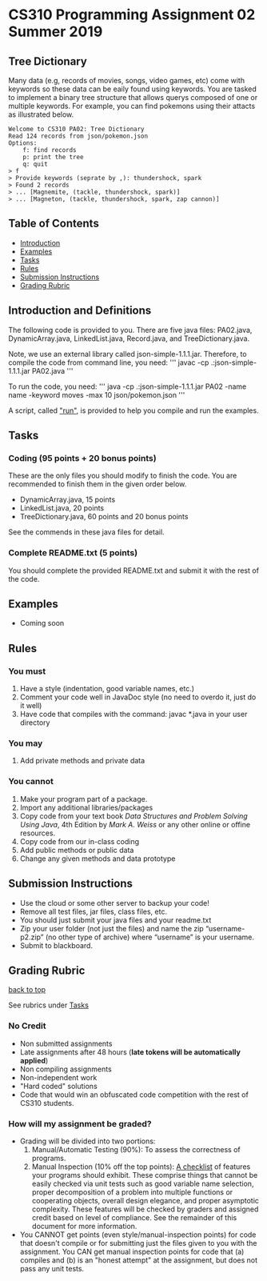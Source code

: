 # CS310 Programming Assignment 02 Summer 2019
## Tree Dictionary 

Many data (e.g, records of movies, songs, video games, etc) come with keywords so these data can be eaily found using keywords. 
You are tasked to implement a binary tree structure that allows querys composed of one or multiple keywords.
For example, you can find pokemons using their attacts as illustrated below.

```
Welcome to CS310 PA02: Tree Dictionary
Read 124 records from json/pokemon.json
Options:
	f: find records
	p: print the tree
	q: quit
> f
> Provide keywords (seprate by ,): thundershock, spark
> Found 2 records
> ... [Magnemite, (tackle, thundershock, spark)]
> ... [Magneton, (tackle, thundershock, spark, zap cannon)]
```

## Table of Contents
* [Introduction](#introduction-and-definitions)
* [Examples](#examples)
* [Tasks](#tasks)
* [Rules](#rules)
* [Submission Instructions](#submission-instructions)
* [Grading Rubric](#grading-rubric)

## Introduction and Definitions

The following code is provided to you. There are five java files: PA02.java, DynamicArray.java, LinkedList.java, Record.java, and TreeDictionary.java. 

Note, we use an external library called json-simple-1.1.1.jar. Therefore, to compile the code from command line, you need:
'''
javac -cp .:json-simple-1.1.1.jar PA02.java
'''

To run the code, you need:
'''
java -cp .:json-simple-1.1.1.jar  PA02 -name name -keyword moves -max 10 json/pokemon.json
'''

A script, called ["run"](./run), is provided to help you compile and run the examples. 

## Tasks

### Coding (95 points + 20 bonus points)

These are the only files you should modify to finish the code. You are recommended to finish them in the given order below.
- DynamicArray.java, 15 points 
- LinkedList.java, 20 points 
- TreeDictionary.java, 60 points and 20 bonus points

See the commends in these java files for detail. 

### Complete README.txt (5 points)
You should complete the provided README.txt and submit it with the rest of the code.

## Examples

- Coming soon

## Rules

### You must

1. Have a style (indentation, good variable names, etc.)
2. Comment your code well in JavaDoc style (no need to overdo it, just do it well)
3. Have code that compiles with the command: javac *.java in your user directory

### You may 

1. Add private methods and private data

### You cannot 
1. Make your program part of a package.
2. Import any additional libraries/packages
3. Copy code from your text book _Data Structures and Problem Solving Using Java_, 4th Edition by _Mark A. Weiss_ or any other online or offine resources. 
4. Copy code from our in-class coding
4. Add public methods or public data
5. Change any given methods and data prototype

## Submission Instructions
- Use the cloud or some other server to backup your code!
- Remove all test files, jar files, class files, etc.
- You should just submit your java files and your readme.txt
- Zip your user folder (not just the files) and name the zip “username-p2.zip” (no other type of archive) where “username” is your username.
- Submit to blackboard.

## Grading Rubric
[back to top](#table-of-contents)

See rubrics under [Tasks](#tasks)

### No Credit
- Non submitted assignments
- Late assignments after 48 hours (**late tokens will be automatically applied**)
- Non compiling assignments
- Non-independent work
- "Hard coded" solutions
- Code that would win an obfuscated code competition with the rest of CS310 students.

### How will my assignment be graded?
- Grading will be divided into two portions:
  1. Manual/Automatic Testing (90%): To assess the correctness of programs.
  2. Manual Inspection (10% off the top points): [A checklist](#manual-code-inspection-rubric-10-off-the-top-points) of features your programs should exhibit. These comprise things that cannot be easily checked via unit tests such as good variable name selection, proper decomposition of a problem into multiple functions or cooperating objects, overall design elegance, and proper asymptotic complexity. These features will be checked by graders and assigned credit based on level of compliance. See the remainder of this document for more information.
- You CANNOT get points (even style/manual-inspection points) for code that doesn't compile or for submitting just the files given to you with the assignment. You CAN get manual inspection points for code that (a) compiles and (b) is an "honest attempt" at the assignment, but does not pass any unit tests.
